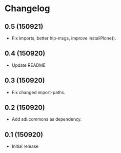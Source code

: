 Changelog
=========

0.5 (150921)
------------

- Fix imports, better hlp-msgs, improve installPlone().


0.4 (150920)
------------

- Update README


0.3 (150920)
------------

- Fix changed import-paths.


0.2 (150920)
------------

- Add adi.commons as dependency.


0.1 (150920)
------------

- Initial release

